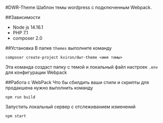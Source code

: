 #DWR-Theme
Шаблон темы wordpress c подключенным Webpack.

##Зависимости
 - Node js 14.16.1
 - PHP 7.1
 - composer 2.0

##Установка
В папке `themes` выполните команду
```shell
composer create-project kviron/dwr-theme <имя темы>
```

Эта команда создаст папку с темой и локальный файл настроек `.env` для конфигурации
Webpack

##Работа с WebPack
Что бы сбилдить ваши стили и скрипты для продакшена нужно выполнить команду
```shell
npm run build
```

Запустить локальный сервер с отслеживанием изменений
```shell
npm start
```